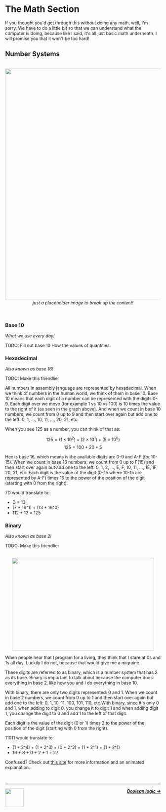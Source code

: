 # The Math Section

If you thought you'd get through this without doing any math, well, I'm sorry. We have to do a little bit so that we can understand what the computer is doing, because like I said, it's all just basic math underneath. I will promise you that it won't be too hard!

## Number Systems

<p align="center">
  <br />
  <img width="750" src="https://cloud-lhlv3an57-hack-club-bot.vercel.app/0math.png">
  <br />
  <span>
    <em>
      just a placeholder image to break up the content!
    </em>
  </span>
</p>
<br />

### Base 10
_What we use every day!_

TODO: Fill out base 10
How the values of quantities 

### Hexadecimal
  _Also known as base 16!_

TODO: Make this friendlier

All numbers in assembly language are represented by hexadecimal.
When we think of numbers in the human world, we think of them in base 10. Base 10 means that each digit of a number can be represented with the digits 0-9. Each digit over we move (for example 1 vs 10 vs 100) is 10 times the value to the right of it (as seen in the graph above). And when we count in base 10 numbers, we count from 0 up to 9 and then start over again but add one to the left: 0, 1, ..., 10, 11, ..., 20, 21, etc.

When you see 125 as a number, you can think of that as:


$$125 = (1 \times 10^{2}) + (2 \times 10^{1}) + (5 \times 10^{0})$$
$$125 = 100 + 20 + 5$$

Hex is base 16, which means is the available digits are 0-9 and A-F (for 10-15).  When we count in base 16 numbers, we count from 0 up to F(15) and then start over again but add one to the left: 0, 1, 2, ..., E, F, 10, 11, ..., 1E, 1F, 20, 21, etc. Each digit is the value of the digit (0-15 where 10-15 are represented by A-F) times 16 to the power of the position of the digit (starting with 0 from the right).

7D would translate to:

- D = 13
- (7 * 16^1) + (13 * 16^0)
- 112 + 13 = 125

### Binary
_Also known as base 2!_

TODO: Make this friendlier

<p align="center">
  <br>
  <img width="460" height="300" src="https://images.easytechjunkie.com/green-lit-numbers.jpg">
  <br>
</p>

When people hear that I program for a living, they think that I stare at 0s and 1s all day. Luckily I do not, because that would give me a migraine.

These digits are referred to as binary, which is a number system that has 2 as its base. Binary is important to talk about because the computer does everything in base 2, like how you and I do everything in base 10.

With binary, there are only two digits represented: 0 and 1. When we count in base 2 numbers, we count from 0 up to 1 and then start over again but add one to the left: 0, 1, 10, 11, 100, 101, 110, etc.With binary, since it's only 0 and 1, when adding to digit 0, you change it to digit 1 and when adding digit 1, you change the digit to 0 and add 1 to the left of that digit.

Each digit is the value of the digit (0 or 1) times 2 to the power of the position of the digit (starting with 0 from the right).

11011 would translate to:

- (1 * 2^4) + (1 * 2^3) + (0 * 2^2) + (1 * 2^1) + (1 * 2^))
- 16 + 8 + 0 + 2 + 1 = 27

Confused? Check out [this site](https://www.mathsisfun.com/binary-number-system.html) for more information and an animated explanation.

<br />

---

<a href="/guide/writing-code/instructions.md">
  <picture>
    <source media="(prefers-color-scheme: dark)" srcset="https://cloud-5aq8uo1rv-hack-club-bot.vercel.app/0backd.png">
    <img align="left" width="60" src="https://cloud-5v3nvbscw-hack-club-bot.vercel.app/0backl.png" />
  </picture>
</a>

<p align="right">
  <em>
    <b>
      <a href="/guide/math/boolean-logic.md">
        Boolean logic →
      </a>
    </b>
  </em>
</p>
